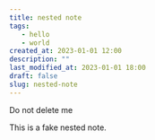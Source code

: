 ```yaml
---
title: nested note
tags: 
   - hello
   - world
created_at: 2023-01-01 12:00
description: ""
last_modified_at: 2023-01-01 18:00
draft: false
slug: nested-note
---
```


Do not delete me

This is a fake nested note.
